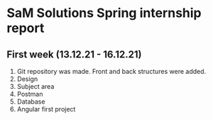 # SaM Solutions Spring internship report 

## First week (13.12.21 - 16.12.21)

1. Git repository was made. Front and back structures were added.
2. Design 
3. Subject area 
4. Postman
5. Database
6. Angular first project

